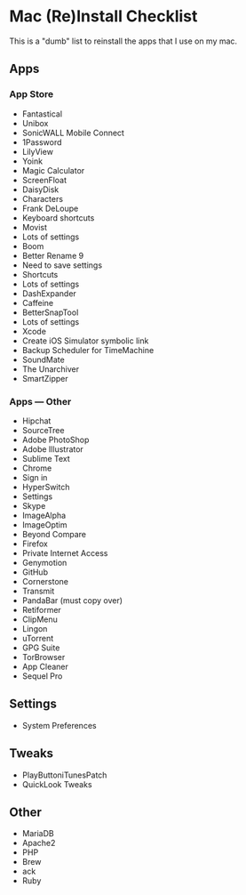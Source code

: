 # Mac (Re)Install Checklist
This is a "dumb" list to reinstall the apps that I use on my mac.

## Apps
### App Store
* Fantastical
* Unibox
* SonicWALL Mobile Connect
* 1Password
* LilyView
* Yoink
* Magic Calculator
* ScreenFloat
* DaisyDisk
* Characters
* Frank DeLoupe
* Keyboard shortcuts
* Movist
* Lots of settings
* Boom
* Better Rename 9
* Need to save settings
* Shortcuts
* Lots of settings
* DashExpander
* Caffeine
* BetterSnapTool
* Lots of settings
* Xcode
* Create iOS Simulator symbolic link
* Backup Scheduler for TimeMachine
* SoundMate
* The Unarchiver
* SmartZipper

### Apps — Other
* Hipchat
* SourceTree
* Adobe PhotoShop
* Adobe Illustrator
* Sublime Text
* Chrome
* Sign in
* HyperSwitch
* Settings
* Skype
* ImageAlpha
* ImageOptim
* Beyond Compare
* Firefox
* Private Internet Access
* Genymotion
* GitHub
* Cornerstone
* Transmit
* PandaBar (must copy over)
* Retiformer
* ClipMenu
* Lingon
* uTorrent
* GPG Suite
* TorBrowser
* App Cleaner
* Sequel Pro

## Settings
* System Preferences

## Tweaks
* PlayButtoniTunesPatch
* QuickLook Tweaks

## Other
* MariaDB
* Apache2
* PHP
* Brew
* ack
* Ruby
